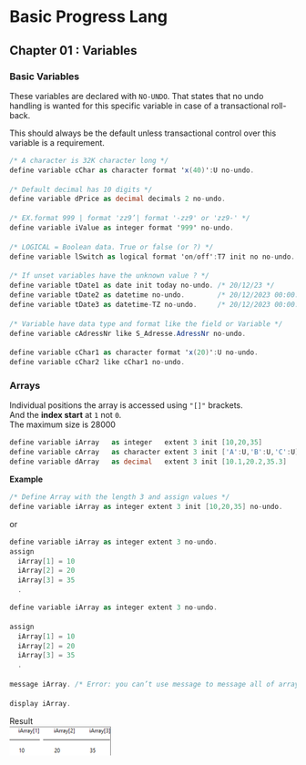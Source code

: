 # Basic Progress Lang

## Chapter 01 : Variables

### Basic Variables
These variables are declared with `NO-UNDO`.
That states that no undo handling is wanted for this specific variable in case of a transactional roll-back.

This should always be the default unless transactional control over this variable is a requirement.

```csharp
/* A character is 32K character long */
define variable cChar as character format 'x(40)':U no-undo.

/* Default decimal has 10 digits */
define variable dPrice as decimal decimals 2 no-undo. 

/* EX.format 999 | format 'zz9’| format '-zz9' or 'zz9-' */
define variable iValue as integer format '999' no-undo.

/* LOGICAL = Boolean data. True or false (or ?) */                               
define variable lSwitch as logical format 'on/off':T7 init no no-undo.

/* If unset variables have the unknown value ? */                                  
define variable tDate1 as date init today no-undo. /* 20/12/23 */
define variable tDate2 as datetime no-undo.        /* 20/12/2023 00:00:00,000 */
define variable tDate3 as datetime-TZ no-undo.     /* 20/12/2023 00:00:00,000+07:00 */
 
/* Variable have data type and format like the field or Variable */                                     
define variable cAdressNr like S_Adresse.AdressNr no-undo.

define variable cChar1 as character format 'x(20)':U no-undo.
define variable cChar2 like cChar1 no-undo.
```
### Arrays

Individual positions the array is accessed using `"[]"` brackets.  
And the **index start** at `1` not `0`.   
The maximum size is 28000

```csharp
define variable iArray   as integer   extent 3 init [10,20,35]          no-undo.
define variable cArray   as character extent 3 init ['A':U,'B':U,'C':U] no-undo.
define variable dArray   as decimal   extent 3 init [10.1,20.2,35.3]    no-undo. 
```

**Example**
```csharp
/* Define Array with the length 3 and assign values */
define variable iArray as integer extent 3 init [10,20,35] no-undo.
```
or

```csharp
define variable iArray as integer extent 3 no-undo.
assign
  iArray[1] = 10
  iArray[2] = 20
  iArray[3] = 35
  .
```    

```csharp
define variable iArray as integer extent 3 no-undo.

assign
  iArray[1] = 10
  iArray[2] = 20
  iArray[3] = 35
  .

message iArray. /* Error: you can’t use message to message all of array */

display iArray. 
```  
Result  
![img1](./img/Picture1.png)
